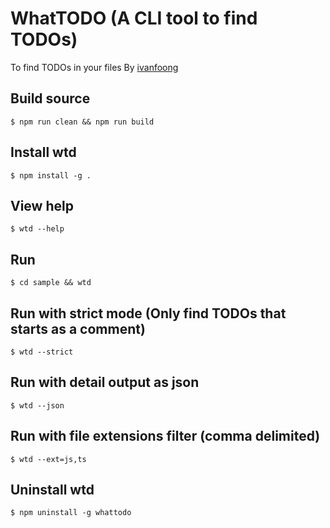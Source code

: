 # WhatTODO (A CLI tool to find TODOs)

To find TODOs in your files
By [ivanfoong](mailto:vonze21@gmail.com)

## Build source
```
$ npm run clean && npm run build
```

## Install wtd
```
$ npm install -g .
```

## View help
```
$ wtd --help
```

## Run
```
$ cd sample && wtd
```

## Run with strict mode (Only find TODOs that starts as a comment)
```
$ wtd --strict
```

## Run with detail output as json
```
$ wtd --json
```

## Run with file extensions filter (comma delimited)
```
$ wtd --ext=js,ts
```

## Uninstall wtd
```
$ npm uninstall -g whattodo
```